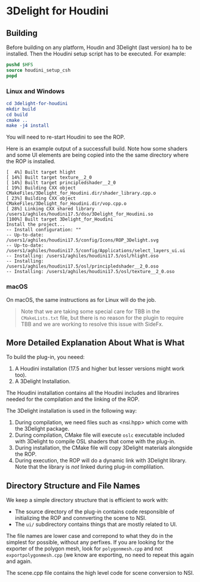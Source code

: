 # 3Delight for Houdini

## Building

Before building on any platform, Houdin and 3Delight (last version) ha to be
installed.  Then the Houdini setup script has to be executed.
For example:
```csh
pushd $HFS
source houdini_setup_csh
popd
```

### Linux and Windows

```cmake
cd 3delight-for-houdini
mkdir build
cd build
cmake ..
make -j4 install
```

You will need to re-start Houdini to see the ROP.

Here is an example output of a successfull build. Note how some shaders and some
UI elements are being copied into the the same directory where the ROP is
installed.

```
[  4%] Built target hlight
[ 14%] Built target texture__2_0
[ 14%] Built target principledshader__2_0
[ 19%] Building CXX object CMakeFiles/3Delight_for_Houdini.dir/shader_library.cpp.o
[ 23%] Building CXX object CMakeFiles/3Delight_for_Houdini.dir/vop.cpp.o
[ 28%] Linking CXX shared library /users1/aghiles/houdini17.5/dso/3Delight_for_Houdini.so
[100%] Built target 3Delight_for_Houdini
Install the project...
-- Install configuration: ""
-- Up-to-date: /users1/aghiles/houdini17.5/config/Icons/ROP_3Delight.svg
-- Up-to-date: /users1/aghiles/houdini17.5/config/Applications/select_layers_ui.ui
-- Installing: /users1/aghiles/houdini17.5/osl/hlight.oso
-- Installing: /users1/aghiles/houdini17.5/osl/principledshader__2_0.oso
-- Installing: /users1/aghiles/houdini17.5/osl/texture__2_0.oso
```


### macOS

On macOS, the same instructions as for Linux will do the job.

> Note that we are taking some special care for TBB in the `CMakeLists.txt` file, but there is no reason for the plugin to require TBB and we are working to resolve this issue with SideFx.


## More Detailed Explanation About What is What

To build the plug-in, you neeed:

1. A Houdini installation (17.5 and higher but lesser versions might work too).
2. A 3Delight Installation.

The Houdini installation contains all the  Houdini includes and librarires
needed for the compilation and the linking of the ROP.

The 3Delight installation is used in the following way:

1. During compilation, we need files such as <nsi.hpp> which come with the 3Delight package.
2. During compilation, CMake file will execute `oslc` executable included with 3Delight to compile OSL shaders that come with the plug-in.
3. During installation, the CMake file will copy 3Delight materials alongside the ROP.
4. During execution, the ROP will do a dynamic link with 3Delight library. Note that the library is *not* linked during plug-in complilation.

## Directory Structure and File Names

We keep a simple directory structure that is efficient to work with:

* The source directory of the plug-in contains code responsible of initializing the ROP and connverting the scene to NSI. 
* The `ui/` subdirectory contains things that are mostly related to UI. 

The file names are lower case and correpond to what they do in the simplest for
possible, without any perfixes. If you are looking for the exporter of the polygon mesh,
look for `polygonmesh.cpp` and not `exportpolygonmesh.cpp` (we know are exporting,
no need to repeat this again and again.

The scene.cpp file contains the high level code for scene conversion to NSI.
